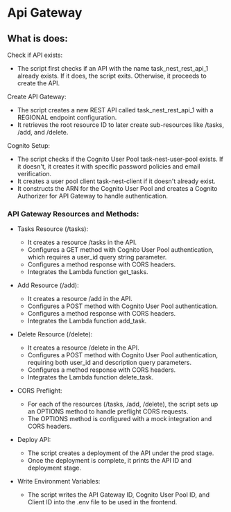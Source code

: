 # Api Gateway
## What is does:
Check if API exists:

- The script first checks if an API with the name task_nest_rest_api_1 already exists. If it does, the script exits. Otherwise, it proceeds to create the API.

Create API Gateway:

- The script creates a new REST API called task_nest_rest_api_1 with a REGIONAL endpoint configuration.
- It retrieves the root resource ID to later create sub-resources like /tasks, /add, and /delete.

Cognito Setup:

- The script checks if the Cognito User Pool task-nest-user-pool exists. If it doesn't, it creates it with specific password policies and email verification.
- It creates a user pool client task-nest-client if it doesn't already exist.
- It constructs the ARN for the Cognito User Pool and creates a Cognito Authorizer for API Gateway to handle authentication.

### API Gateway Resources and Methods:

- Tasks Resource (/tasks):
    - It creates a resource /tasks in the API.
    - Configures a GET method with Cognito User Pool authentication, which requires a user_id query string parameter.
    - Configures a method response with CORS headers.
    - Integrates the Lambda function get_tasks.

- Add Resource (/add):
    - It creates a resource /add in the API.
    - Configures a POST method with Cognito User Pool authentication.
    - Configures a method response with CORS headers.
    - Integrates the Lambda function add_task.

- Delete Resource (/delete):
    - It creates a resource /delete in the API.
    - Configures a POST method with Cognito User Pool authentication, requiring both user_id and description query parameters.
    - Configures a method response with CORS headers.
    - Integrates the Lambda function delete_task.

- CORS Preflight:
    - For each of the resources (/tasks, /add, /delete), the script sets up an OPTIONS method to handle preflight CORS requests.
    - The OPTIONS method is configured with a mock integration and CORS headers.

- Deploy API:
    - The script creates a deployment of the API under the prod stage.
    - Once the deployment is complete, it prints the API ID and deployment stage.

- Write Environment Variables:
    - The script writes the API Gateway ID, Cognito User Pool ID, and Client ID into the .env file to be used in the frontend.